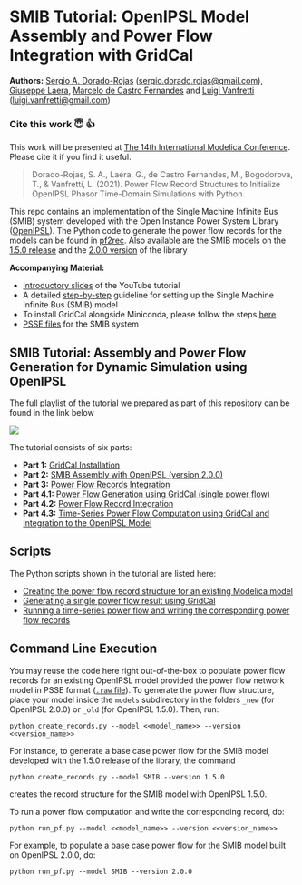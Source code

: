 SMIB Tutorial: OpenIPSL Model Assembly and Power Flow Integration with GridCal
===================================

**Authors:** [Sergio A. Dorado-Rojas](https://sergio-dorado.github.io) (sergio.dorado.rojas@gmail.com), [Giuseppe Laera](https://www.linkedin.com/in/giuslaera), [Marcelo de Castro Fernandes](https://www.linkedin.com/in/marcelo-de-castro-615570b3) and [Luigi Vanfretti](https://faculty.rpi.edu/node/36204) (luigi.vanfretti@gmail.com)

### Cite this work :innocent: :thumbsup:
This work will be presented at [The 14th International Modelica Conference](https://2021.international.conference.modelica.org/). Please cite it if you find it useful.

> Dorado-Rojas, S. A., Laera, G., de Castro Fernandes, M., Bogodorova, T., & Vanfretti, L. (2021). Power Flow Record Structures to Initialize OpenIPSL Phasor Time-Domain Simulations with Python.

This repo contains an implementation of the Single Machine Infinite Bus (SMIB) system developed with the Open Instance Power System Library ([OpenIPSL](https://github.com/OpenIPSL/OpenIPSL)). The Python code to generate the power flow records for the models can be found in [pf2rec](/docs/pf2rec). Also available are the SMIB models on the [1.5.0 release](/models/_old/SMIB) and the [2.0.0 version](/models/_new/SMIB) of the library

**Accompanying Material:**

- [Introductory slides](https://docs.google.com/presentation/d/1EKeKHnyoLQeC1HwLtGGRk25ST2qX4dB5cxsqEz3dwW0/edit?usp=sharing) of the YouTube tutorial
- A detailed [step-by-step](https://docs.google.com/document/d/1uB3e-KXT6zUqG7W-FEdlMiI31R2jPnAmmRVvjmAHoT8/edit?usp=sharing) guideline for setting up the Single Machine Infinite Bus (SMIB) model
- To install GridCal alongside Miniconda, please follow the steps [here](/docs/gridcal_installation.md)
- [PSSE files](/models/_old/PSSE_Files) for the SMIB system

## SMIB Tutorial: Assembly and Power Flow Generation for Dynamic Simulation using OpenIPSL

The full playlist of the tutorial we prepared as part of this repository can be found in the link below

[![](http://img.youtube.com/vi/4qfKw9SAXFY/0.jpg)](http://www.youtube.com/watch?v=4qfKw9SAXFY "GridCal Installation")

The tutorial consists of six parts:

- **Part 1:** [GridCal Installation](https://youtu.be/4qfKw9SAXFY)
- **Part 2:** [SMIB Assembly with OpenIPSL (version 2.0.0)](https://youtu.be/DZ_hcUXPjMA)
- **Part 3:** [Power Flow Records Integration](https://youtu.be/XpOjrfYWJyQ)
- **Part 4.1:** [Power Flow Generation using GridCal (single power flow)](https://youtu.be/A8bObYrJeVI)
- **Part 4.2:** [Power Flow Record Integration](https://youtu.be/RMD8WEOi6r4)
- **Part 4.3:** [Time-Series Power Flow Computation using GridCal and Integration to the OpenIPSL Model](https://youtu.be/NjORJBivo_4)

## Scripts

The Python scripts shown in the tutorial are listed here:

- [Creating the power flow record structure for an existing Modelica model](/docs/create_pf_records)
- [Generating a single power flow result using GridCal](/docs/generate_pf_basecase.py)
- [Running a time-series power flow and writing the corresponding power flow records](/docs/generate_tspf_smib.py)

## Command Line Execution

You may reuse the code here right out-of-the-box to populate power flow records for an existing OpenIPSL model provided the power flow network model in PSSE format ([`.raw` file](/models/_old/PSSE_Files)). To generate the power flow structure, place your model inside the `models` subdirectory in the folders `_new` (for OpenIPSL 2.0.0) or `_old` (for OpenIPSL 1.5.0). Then, run:

```
python create_records.py --model <<model_name>> --version <<version_name>>
```

For instance, to generate a base case power flow for the SMIB model developed with the 1.5.0 release of the library, the command

```
python create_records.py --model SMIB --version 1.5.0
```

creates the record structure for the SMIB model with OpenIPSL 1.5.0.

To run a power flow computation and write the corresponding record, do:

```
python run_pf.py --model <<model_name>> --version <<version_name>>
```

For example, to populate a base case power flow for the SMIB model built on OpenIPSL 2.0.0, do:

```
python run_pf.py --model SMIB --version 2.0.0
```
